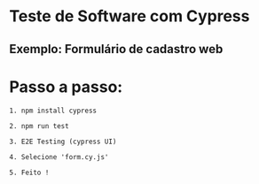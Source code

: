 # Teste de Software com Cypress 

## Exemplo: Formulário de cadastro web

# Passo a passo:

    1. npm install cypress

    2. npm run test

    3. E2E Testing (cypress UI)

    4. Selecione 'form.cy.js'

    5. Feito !